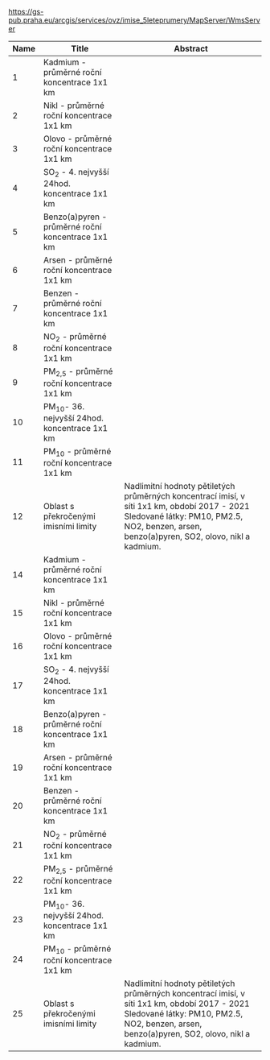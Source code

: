 https://gs-pub.praha.eu/arcgis/services/ovz/imise_5leteprumery/MapServer/WmsServer

|Name|Title|Abstract|
|--|--|--|
|1|Kadmium - průměrné roční koncentrace 1x1 km||
|2|Nikl - průměrné roční koncentrace 1x1 km||
|3|Olovo - průměrné roční koncentrace 1x1 km||
|4|SO<sub>2</sub> - 4. nejvyšší 24hod. koncentrace 1x1 km||
|5|Benzo(a)pyren - průměrné roční koncentrace 1x1 km||
|6|Arsen - průměrné roční koncentrace  1x1 km||
|7|Benzen - průměrné roční koncentrace 1x1 km||
|8|NO<sub>2</sub> - průměrné roční koncentrace 1x1 km||
|9|PM<sub>2,5</sub> - průměrné roční koncentrace 1x1 km||
|10|PM<sub>10</sub>- 36. nejvyšší 24hod. koncentrace 1x1 km||
|11|PM<sub>10</sub> - průměrné roční koncentrace 1x1 km||
|12|Oblast s překročenými imisními limity|Nadlimitní hodnoty pětiletých průměrných koncentrací imisí, v síti 1x1 km, období 2017 - 2021 Sledované látky: PM10, PM2.5, NO2, benzen, arsen, benzo(a)pyren, SO2, olovo, nikl a kadmium.|
|14|Kadmium - průměrné roční koncentrace 1x1 km||
|15|Nikl - průměrné roční koncentrace 1x1 km||
|16|Olovo - průměrné roční koncentrace 1x1 km||
|17|SO<sub>2</sub> - 4. nejvyšší 24hod. koncentrace 1x1 km||
|18|Benzo(a)pyren - průměrné roční koncentrace 1x1 km||
|19|Arsen - průměrné roční koncentrace  1x1 km||
|20|Benzen - průměrné roční koncentrace 1x1 km||
|21|NO<sub>2</sub> - průměrné roční koncentrace 1x1 km||
|22|PM<sub>2,5</sub> - průměrné roční koncentrace 1x1 km||
|23|PM<sub>10</sub>- 36. nejvyšší 24hod. koncentrace 1x1 km||
|24|PM<sub>10</sub> - průměrné roční koncentrace 1x1 km||
|25|Oblast s překročenými imisními limity|Nadlimitní hodnoty pětiletých průměrných koncentrací imisí, v síti 1x1 km, období 2017 - 2021 Sledované látky: PM10, PM2.5, NO2, benzen, arsen, benzo(a)pyren, SO2, olovo, nikl a kadmium.|

